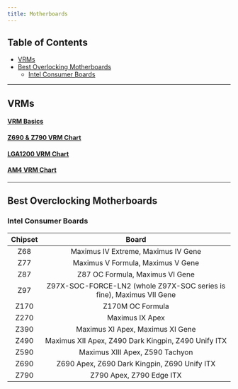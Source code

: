 ```yaml
---
title: Motherboards
---
```


## Table of Contents

- [VRMs](#vrms)
- [Best Overlocking Motherboards](#best-overclocking-motherboards)
  - [Intel Consumer Boards](#intel-consumer-boards)

---

## VRMs

#### [VRM Basics](https://www.tomshardware.com/reviews/vrm-voltage-regulator-module-definition,5771.html)

#### [Z690 & Z790 VRM Chart](https://docs.google.com/spreadsheets/d/1gQI4K-Wn7orr6m7tqCdy02Tbdpd4neXXRh_jXnMf2jY/edit#gid=1463929059)
#### [LGA1200 VRM Chart](https://docs.google.com/spreadsheets/d/1yPS3hj_K7EPT4RBWCyjdKNP56pnwDz-IgBc0975-FUg/edit#gid=0)
#### [AM4 VRM Chart](https://docs.google.com/spreadsheets/d/1Smj5dh97n32wJqm5dkdDcQt8ID7vH52-lKzaaXUUQx8/edit#gid=0)

---

## Best Overclocking Motherboards

### Intel Consumer Boards

| Chipset | Board                                                                |
| :-:     | :--:                                                                 |
| Z68     | Maximus IV Extreme, Maximus IV Gene                                  |
| Z77     | Maximus V Formula, Maximus V Gene                                    |
| Z87     | Z87 OC Formula, Maximus VI Gene                                      |
| Z97     | Z97X-SOC-FORCE-LN2 (whole Z97X-SOC series is fine), Maximus VII Gene |
| Z170    | Z170M OC Formula                                                     |
| Z270    | Maximus IX Apex                                                      |
| Z390    | Maximus XI Apex, Maximus XI Gene                                     |
| Z490    | Maximus XII Apex, Z490 Dark Kingpin, Z490 Unify ITX                  |
| Z590    | Maximus XIII Apex, Z590 Tachyon                                      |
| Z690    | Z690 Apex, Z690 Dark Kingpin, Z690 Unify ITX                         |
| Z790    | Z790 Apex, Z790 Edge ITX                                             |
